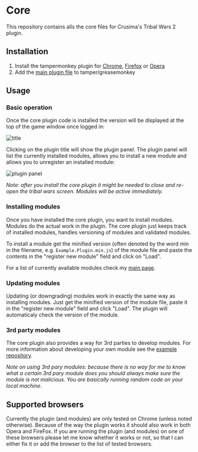 # Core

This repository contains alls the core files for Crusima's Tribal Wars 2 plugin.

## Installation

1. Install the tampermonkey plugin for [Chrome][chromemonkey], [Firefox][firefoxmonkey] or [Opera][operamonkey]
2. Add the [main plugin file][maincore] to tamper/greasemonkey

## Usage

### Basic operation

Once the core plugin code is installed the version will be displayed at the top of the game window once logged in:

![title](https://cloud.githubusercontent.com/assets/13717315/9154810/02d9b664-3ea2-11e5-8356-2c3d288a40bb.png)

Clicking on the plugin title will show the plugin panel. The plugin panel will list the currently installed modules, allows you to install a new module and allows you to unregister an installed module:

![plugin panel](https://cloud.githubusercontent.com/assets/13717315/9154809/02d93d10-3ea2-11e5-9809-169c6d78fbe2.png)

*Note: after you install the core plugin it might be needed to close and re-open the tribal wars screen. Modules will be active immediately.*

### Installing modules

Once you have installed the core plugin, you want to install modules. Modules do the actual work in the plugin. The core plugin just keeps track of installed modules, handles versioning of modules and validated modules.

To install a module get the minified version (often denoted by the word min in the filename, e.g. `Example.Plugin.min.js`) of the module file and paste the contents in the "register new module" field and click on "Load".

For a list of currently available modules check my [main page][mainpage].

### Updating modules

Updating (or downgrading) modules work in exactly the same way as installing modules. Just get the minified version of the module file, paste it in the "register new module" field and click "Load". The plugin will automaticaly check the version of the module.

### 3rd party modules

The core plugin also provides a way for 3rd parties to develop modules. For more information about developing your own module see the [example repository][example].

*Note on using 3rd pary modules: because there is no way for me to know what a certain 3rd pary module does you should always make sure the module is not malicious. You are basically running random code on your local machine.*

## Supported browsers

Currently the plugin (and modules) are only tested on Chrome (unless noted otherwise). Because of the way the plugin works it should also work in both Opera and FireFox. If you are running the plugin (and modules) on one of these browsers please let me know whether it works or not, so that I can either fix it or add the browser to the list of tested browsers.

[chromemonkey]: https://chrome.google.com/webstore/detail/tampermonkey/dhdgffkkebhmkfjojejmpbldmpobfkfo
[firefoxmonkey]: https://addons.mozilla.org/nl/firefox/addon/greasemonkey/
[operamonkey]: https://addons.opera.com/nl/extensions/details/tampermonkey-beta/?display=en
[maincore]: https://github.com/Crusima/Core/blob/master/Plugin.js
[mainpage]: https://github.com/Crusima?tab=repositories
[example]: https://github.com/Crusima/ExamplePlugin
